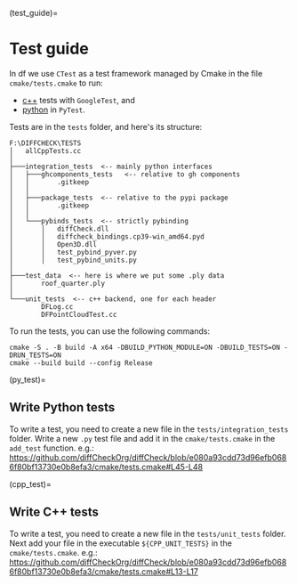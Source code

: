 (test_guide)=
# Test guide

In df we use `CTest` as a test framework managed by Cmake in the file `cmake/tests.cmake` to run:
* [c++](cpp_test) tests with `GoogleTest`, and
* [python](py_test) in `PyTest`.

Tests are in the `tests` folder, and here's its structure:
```terminal
F:\DIFFCHECK\TESTS
│   allCppTests.cc
│
├───integration_tests  <-- mainly python interfaces
│   ├───ghcomponents_tests   <-- relative to gh components
│   │       .gitkeep
│   │
│   ├───package_tests  <-- relative to the pypi package
│   │       .gitkeep
│   │
│   └───pybinds_tests  <-- strictly pybinding
│       │   diffCheck.dll
│       │   diffcheck_bindings.cp39-win_amd64.pyd
│       │   Open3D.dll
│       │   test_pybind_pyver.py
│       │   test_pybind_units.py
│
├───test_data  <-- here is where we put some .ply data
│       roof_quarter.ply
│
└───unit_tests  <-- c++ backend, one for each header
        DFLog.cc
        DFPointCloudTest.cc
```

To run the tests, you can use the following commands:
```terminal
cmake -S . -B build -A x64 -DBUILD_PYTHON_MODULE=ON -DBUILD_TESTS=ON -DRUN_TESTS=ON
cmake --build build --config Release
```

(py_test)=
## Write Python tests

To write a test, you need to create a new file in the `tests/integration_tests` folder. Write a new `.py` test file and add it in the `cmake/tests.cmake` in the `add_test` function.
e.g.:
https://github.com/diffCheckOrg/diffCheck/blob/e080a93cdd73d96efb0686f80bf13730e0b8efa3/cmake/tests.cmake#L45-L48


(cpp_test)=
## Write C++ tests

To write a test, you need to create a new file in the `tests/unit_tests` folder. Next add your file in the executable `${CPP_UNIT_TESTS}` in the `cmake/tests.cmake`.
e.g.:
https://github.com/diffCheckOrg/diffCheck/blob/e080a93cdd73d96efb0686f80bf13730e0b8efa3/cmake/tests.cmake#L13-L17